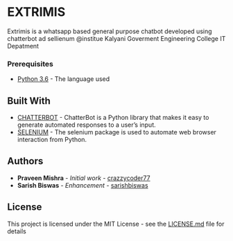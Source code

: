 # EXTRIMIS

Extrimis is a whatsapp based general purpose chatbot developed using chatterbot ad sellienum
@institue Kalyani Goverment Engineering College IT Depatment

### Prerequisites

* [Python 3.6](https://www.python.org/downloads/release/python-360/) - The language used

## Built With

* [CHATTERBOT](https://chatterbot.readthedocs.io/en/stable/) - ChatterBot is a Python library that makes it easy to generate automated responses to a user’s input. 
* [SELENIUM](https://pypi.org/project/selenium/) - The selenium package is used to automate web browser interaction from Python.

## Authors

* **Praveen Mishra** - *Initial work* - [crazzycoder77](https://github.com/crazzycoder77)
* **Sarish Biswas**  - *Enhancement* - [sarishbiswas](https://github.com/sarishbiswas)


## License

This project is licensed under the MIT License - see the [LICENSE.md](LICENSE.md) file for details



